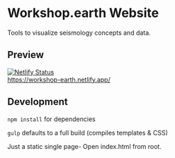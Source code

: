 # Workshop.earth Website

Tools to visualize seismology concepts and data.

## Preview
[![Netlify Status](https://api.netlify.com/api/v1/badges/810ceba0-506f-4933-b4a9-7bf53877929c/deploy-status)](https://app.netlify.com/sites/workshop-earth/deploys)  
https://workshop-earth.netlify.app/

## Development
`npm install` for dependencies

`gulp` defaults to a full build (compiles templates & CSS)

Just a static single page- Open index.html from root.
